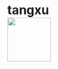# tangxu
<html>
<head>
<meta charset="utf-8" />
<title>图片循环旋转</title>
<style>
*{margin: 0; padding: 0;}

.ta_c{text-align: center;
margin-top: 100px;}

@-webkit-keyframes rotation{
from {-webkit-transform: rotate(0deg);}
to {-webkit-transform: rotate(360deg);}
}

.Rotation{
-webkit-transform: rotate(360deg);
/*animation: rotation 3s linear infinite;*/
/*-moz-animation: rotation 3s linear infinite;*/
-webkit-animation: rotation 1s linear infinite;
-o-animation: rotation 3s linear infinite;
}

.img{border-radius: 250px;}

</style>
</head>
<body>

<div class="ta_c">
<img class="Rotation img" src="https://timgsa.baidu.com/timg?image&quality=80&size=b9999_10000&sec=1495611034752&di=63fdd3c6f759eb4141118a13a0c79459&imgtype=0&src=http%3A%2F%2Fwww.iteric.cn%2Fassets%2Fimages%2Fsoft%2Fbootstrap.jpg" width="100" height="100"/>
</div>

</body>
</html>

